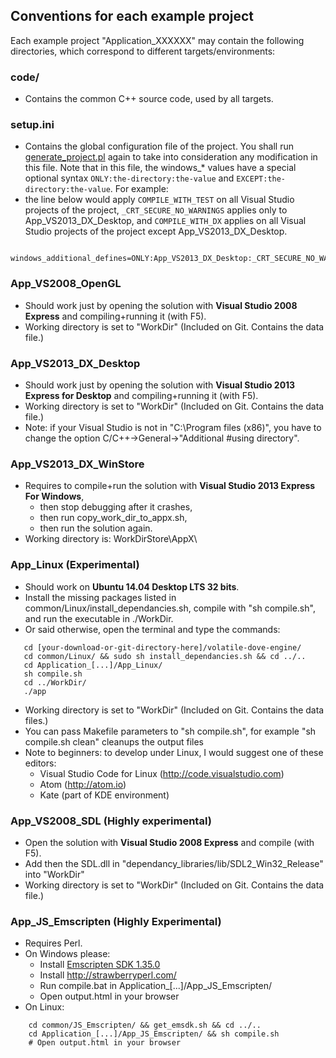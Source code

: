 ## Conventions for each example project

Each example project "Application_XXXXXX" may contain the following directories, which correspond to different targets/environments:

### code/
 * Contains the common C++ source code, used by all targets.

### setup.ini
 * Contains the global configuration file of the project. You shall run [generate_project.pl](./README.md#generate_projectpl) again to take into consideration any modification in this file.
   Note that in this file, the windows_* values have a special optional syntax ```ONLY:the-directory:the-value``` and ```EXCEPT:the-directory:the-value```. For example:
  * the line below would apply ```COMPILE_WITH_TEST``` on all Visual Studio projects of the project, ```_CRT_SECURE_NO_WARNINGS``` applies only to App_VS2013_DX_Desktop, and ```COMPILE_WITH_DX``` applies on all Visual Studio projects of the project except App_VS2013_DX_Desktop.
```
   windows_additional_defines=ONLY:App_VS2013_DX_Desktop:_CRT_SECURE_NO_WARNINGS,COMPILE_WITH_TEST,EXCEPT:App_VS2013_DX_Desktop:COMPILE_WITH_DX
```

### App_VS2008_OpenGL
 * Should work just by opening the solution with **Visual Studio 2008 Express** and 
   compiling+running it (with F5).
 * Working directory is set to "WorkDir" (Included on Git. Contains the data file.)

### App_VS2013_DX_Desktop
 * Should work just by opening the solution with **Visual Studio 2013 Express for Desktop** 
   and compiling+running it (with F5).
 * Working directory is set to "WorkDir" (Included on Git. Contains the data file.)
 * Note: if your Visual Studio is not in "C:\Program files (x86)\", you have to change
   the option C/C++->General->"Additional #using directory".

### App_VS2013_DX_WinStore
 * Requires to compile+run the solution with **Visual Studio 2013 Express For Windows**,
   * then stop debugging after it crashes,
   * then run copy_work_dir_to_appx.sh,
   * then run the solution again.
 * Working directory is: WorkDirStore\AppX\
   
### App_Linux (Experimental)
 * Should work on **Ubuntu 14.04 Desktop LTS 32 bits**.
 * Install the missing packages listed in common/Linux/install_dependancies.sh, compile with "sh compile.sh", and
   run the executable in ./WorkDir.
 * Or said otherwise, open the terminal and type the commands:
```
   cd [your-download-or-git-directory-here]/volatile-dove-engine/
   cd common/Linux/ && sudo sh install_dependancies.sh && cd ../..
   cd Application_[...]/App_Linux/
   sh compile.sh
   cd ../WorkDir/
   ./app
```
 * Working directory is set to "WorkDir" (Included on Git. Contains the data files.)
 * You can pass Makefile parameters to "sh compile.sh", for example "sh compile.sh clean" cleanups the output files
 * Note to beginners: to develop under Linux, I would suggest one of these editors:
   * Visual Studio Code for Linux (http://code.visualstudio.com)
   * Atom (http://atom.io)
   * Kate (part of KDE environment)

### App_VS2008_SDL (Highly experimental)
 * Open the solution with **Visual Studio 2008 Express** and compile (with F5).
 * Add then the SDL.dll in "dependancy_libraries/lib/SDL2_Win32_Release" into "WorkDir"
 * Working directory is set to "WorkDir" (Included on Git. Contains the data file.)

### App_JS_Emscripten (Highly Experimental)
 * Requires Perl.
 * On Windows please:
   * Install [Emscripten SDK 1.35.0](https://s3.amazonaws.com/mozilla-games/emscripten/releases/emsdk-1.35.0-full-64bit.exe)
   * Install http://strawberryperl.com/
   * Run compile.bat in Application_[...]/App_JS_Emscripten/
   * Open output.html in your browser
 * On Linux:
```
	cd common/JS_Emscripten/ && get_emsdk.sh && cd ../..
	cd Application_[...]/App_JS_Emscripten/ && sh compile.sh
	# Open output.html in your browser
```
